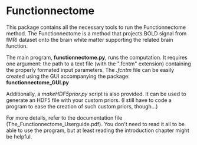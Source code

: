 # Functionnectome

This package contains all the necessary tools to run the Functionnectome method.
The Functionnectome is a method that projects BOLD signal from fMRI dataset onto the brain white matter supporting the related brain function.

The main program, **functionnectome.py**, runs the computation. It requires one argument: the path to a text file (with the ".fcntm" extension) containing the properly formated input parameters.
The *.fcntm* file can be easily created using the GUI accompanying the package: **functionnectome_GUI.py**

Additionally, a *makeHDF5prior.py* script is also provided. It can be used to generate an HDF5 file with your custom priors.
(I still have to code a program to ease the creation of such custom priors, though...)

For more details, refer to the documentation file (The_Functionnectome_Userguide.pdf). You don't need to read it all to be able to use the program, but at least reading the introduction chapter might be helpful.
